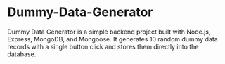 # Dummy-Data-Generator
Dummy Data Generator is a simple backend project built with Node.js, Express, MongoDB, and Mongoose. It generates 10 random dummy data records with a single button click and stores them directly into the database.
